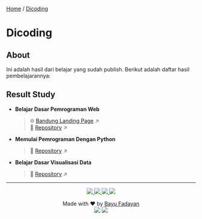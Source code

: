 [Home](https://bayufadayan.github.io/coursework-archive/) / [Dicoding](https://bayufadayan.github.io/coursework-archive/dicoding)

# Dicoding
## About  

Ini adalah hasil dari belajar yang sudah publish. Berikut adalah daftar hasil pembelajarannya:

## Result Study

- **Belajar Dasar Pemrograman Web**
  > 🌐 [Bandung Landing Page](https://bayufadayan.github.io/coursework-archive/dicoding/belajar-dasar-pemrograman-web/#) ↗  
  > 📂 [Repository](https://github.com/bayufadayan/coursework-archive/tree/main/dicoding/belajar-dasar-pemrograman-web) ↗

- **Memulai Pemrograman Dengan Python**
  > 📂 [Repository](https://github.com/bayufadayan/coursework-archive/tree/main/dicoding/memulai-pemrograman-dengan-python) ↗

- **Belajar Dasar Visualisasi Data**
  > 📂 [Repository](https://github.com/bayufadayan/coursework-archive/tree/main/dicoding/belajar-dasar-visualisasi-data) ↗

---

<p align="center">
</p>
<p align="center">
    <a href="https://github.com/bayufadayan">
        <img src="https://img.shields.io/badge/GitHub-181717?style=for-the-badge&logo=github&logoColor=white"/>
    </a>
    <a href="https://www.linkedin.com/in/muhamad-bayu-fadayan/">
        <img src="https://img.shields.io/badge/LinkedIn-0A66C2?style=for-the-badge&logo=linkedin&logoColor=white"/>
    </a>
    <a href="https://bayufadayan.my.id/">
        <img src="https://img.shields.io/badge/Portfolio-000000?style=for-the-badge&logo=vercel&logoColor=white"/>
    </a>
    <a href="https://drive.google.com/file/d/1fPClIxWKbeaKyArwL9cSIDmOFeT-tBt2/view?usp=drive_link">
        <img src="https://img.shields.io/badge/CURICULUM VITAE-4285F4?style=for-the-badge&logo=googledrive&logoColor=white"/>
    </a>
</p>

<p align="center">
  Made with ❤️ by <a href="https://github.com/bayufadayan">Bayu Fadayan</a><br/>
  <img src="https://img.shields.io/badge/Year-2025-blue?style=flat-square"/> 
  <img src="https://img.shields.io/badge/Role-Frontend%20Engineer-green?style=flat-square"/><br/><br/>
</p>

<!-- Sertifikat dan Notes
<a href="https://www.dicoding.com/certificates/N9ZOM43V0PG5">
    <img src="https://img.shields.io/badge/🏅%20Sertifikat-blue?style=flat-square"/> 
</a> -->
<!-- <a href="">
<img src="https://img.shields.io/badge/Notes-000000?style=flat-square&logo=notion&logoColor=white"/><br/><br/>
</a> -->
